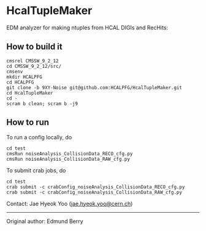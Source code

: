 HcalTupleMaker
==============

EDM analyzer for making ntuples from HCAL DIGIs and RecHits:

## How to build it 
``` 
cmsrel CMSSW_9_2_12
cd CMSSW_9_2_12/src/
cmsenv
mkdir HCALPFG
cd HCALPFG
git clone -b 9XY-Noise git@github.com:HCALPFG/HcalTupleMaker.git
cd HcalTupleMaker
cd -
scram b clean; scram b -j9
``` 

## How to run 
To run a config locally, do 
``` 
cd test
cmsRun noiseAnalysis_CollisionData_RECO_cfg.py
cmsRun noiseAnalysis_CollisionData_RAW_cfg.py
``` 

To submit crab jobs, do  
``` 
cd test
crab submit -c crabConfig_noiseAnalysis_CollisionData_RECO_cfg.py
crab submit -c crabConfig_noiseAnalysis_CollisionData_RAW_cfg.py
``` 

Contact: Jae Hyeok Yoo (jae.hyeok.yoo@cern.ch) 

-------------
Original author: Edmund Berry
